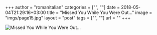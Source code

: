 +++
author = "romanitalian"
categories = ["", ""]
date = 2018-05-04T21:29:16+03:00
title = "Missed You While You Were Out…"
image = "imgs/page15.jpg"
layout = "post"
tags = ["", ""]
url = ""
+++

![Missed You While You Were Out…](/imgs/page15.jpg "Missed You While You Were Out…")
